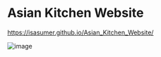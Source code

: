# Asian Kitchen Website 
https://isasumer.github.io/Asian_Kitchen_Website/

![image](https://user-images.githubusercontent.com/81411169/132106013-e0bcd945-fd3c-4cdb-b3ee-39ab78cd54e7.png)
